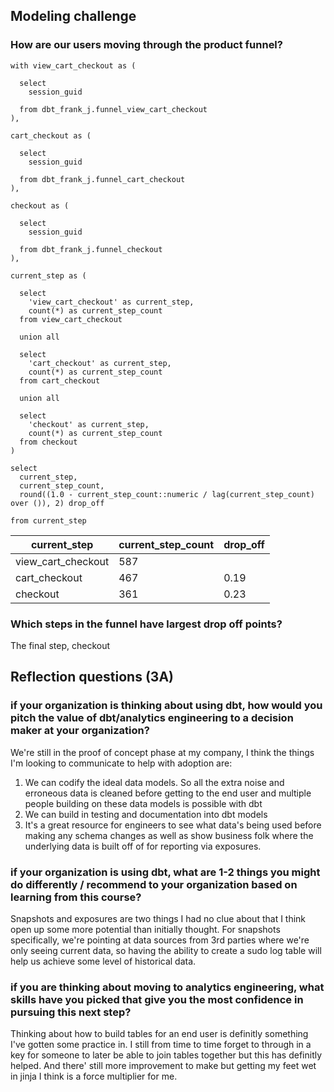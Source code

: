 ## Modeling challenge

### How are our users moving through the product funnel?
```
with view_cart_checkout as (

  select
    session_guid
    
  from dbt_frank_j.funnel_view_cart_checkout
),

cart_checkout as (

  select
    session_guid
    
  from dbt_frank_j.funnel_cart_checkout
),

checkout as (

  select
    session_guid
    
  from dbt_frank_j.funnel_checkout
),

current_step as (

  select
    'view_cart_checkout' as current_step,
    count(*) as current_step_count
  from view_cart_checkout
  
  union all
  
  select
    'cart_checkout' as current_step,
    count(*) as current_step_count
  from cart_checkout
  
  union all
  
  select
    'checkout' as current_step,
    count(*) as current_step_count
  from checkout
)

select
  current_step,
  current_step_count,
  round((1.0 - current_step_count::numeric / lag(current_step_count) over ()), 2) drop_off
  
from current_step
```

current_step | current_step_count | drop_off
--- | --- | --- 
view_cart_checkout | 587 | 
cart_checkout | 467 | 0.19
checkout | 361 | 0.23

### Which steps in the funnel have largest drop off points?
The final step, checkout

## Reflection questions (3A)

### if your organization is thinking about using dbt, how would you pitch the value of dbt/analytics engineering to a decision maker at your organization?

We're still in the proof of concept phase at my company, I think the things I'm looking to communicate to help with adoption are:
1. We can codify the ideal data models. So all the extra noise and erroneous data is cleaned before getting to the end user and multiple people building on these data models is possible with dbt
2. We can build in testing and documentation into dbt models
3. It's a great resource for engineers to see what data's being used before making any schema changes as well as show business folk where the underlying data is built off of for reporting via exposures.

### if your organization is using dbt, what are 1-2 things you might do differently / recommend to your organization based on learning from this course?

Snapshots and exposures are two things I had no clue about that I think open up some more potential than initially thought. For snapshots specifically, we're pointing at data sources from 3rd parties where we're only seeing current data, so having the ability to create a sudo log table will help us achieve some level of historical data.

### if you are thinking about moving to analytics engineering, what skills have you picked that give you the most confidence in pursuing this next step?

Thinking about how to build tables for an end user is definitly something I've gotten some practice in. I still from time to time forget to through in a key for someone to later be able to join tables together but this has definitly helped. And there' still more improvement to make but getting my feet wet in jinja I think is a force multiplier for me.